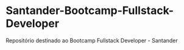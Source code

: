 # Santander-Bootcamp-Fullstack-Developer
Repositório destinado ao Bootcamp  Fullstack Developer - Santander
